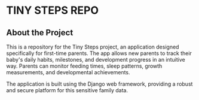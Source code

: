 # TINY STEPS REPO

## About the Project

This is a repository for the Tiny Steps project, an application designed specifically for first-time parents. The app allows new parents to track their baby's daily habits, milestones, and development progress in an intuitive way. Parents can monitor feeding times, sleep patterns, growth measurements, and developmental achievements.

The application is built using the Django web framework, providing a robust and secure platform for this sensitive family data.